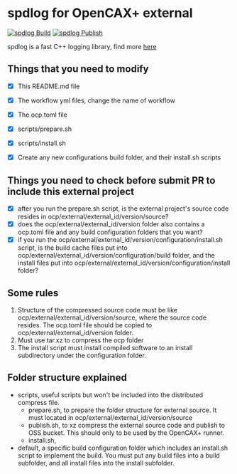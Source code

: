 # spdlog for OpenCAX+ external

[![spdlog Build](https://github.com/OpenCAXPlus/ocpexternal_spdlog/actions/workflows/build.yml/badge.svg)](https://github.com/OpenCAXPlus/ocpexternal_spdlog/actions/workflows/build.yml)
[![spdlog Publish](https://github.com/OpenCAXPlus/ocpexternal_spdlog/actions/workflows/publish.yml/badge.svg)](https://github.com/OpenCAXPlus/ocpexternal_spdlog/actions/workflows/publish.yml)

spdlog is a fast C++ logging library, find more [here](https://github.com/gabime/spdlog)


## Things that you need to modify

- [x] This README.md file 
- [x] The workflow yml files, change the name of workflow
- [x] The ocp.toml file
- [x] scripts/prepare.sh
- [x] scripts/install.sh
- [x] Create any new configurations build folder, and their install.sh scripts



## Things you need to check before submit PR to include this external project

- [x] after you run the prepare.sh script, is the external project's source code resides in ocp/external/external_id/version/source?
- [x] does the ocp/external/external_id/version folder also contains a ocp.toml file and any build configuration folders that you want?
- [x] if you run the ocp/external/external_id/version/configuration/install.sh script, is the build cache files put into ocp/external/external_id/version/configuration/build folder, and the install files put into ocp/external/external_id/version/configuration/install folder?

## Some rules
1. Structure of the compressed source code must be like ocp/external/external_id/version/source, where the source code resides. The ocp.toml file should be copied to ocp/external/external_id/version folder.
2. Must use tar.xz to compress the ocp folder
3. The install script must install compiled software to an install subdirectory under the configuration folder.

## Folder structure explained
- scripts, useful scripts but won't be included into the distributed compress file.
    - prepare.sh, to prepare the folder structure for external source. It must located in ocp/external/external_id/version/source
    - publish.sh, to xz compress the external source code and publish to OSS bucket. This should only to be used by the OpenCAX+ runner.
    - install.sh, 
- default, a specific build configuration folder which includes an install.sh script to implement the build. You must put any build files into a build subfolder, and all install files into the install subfolder.